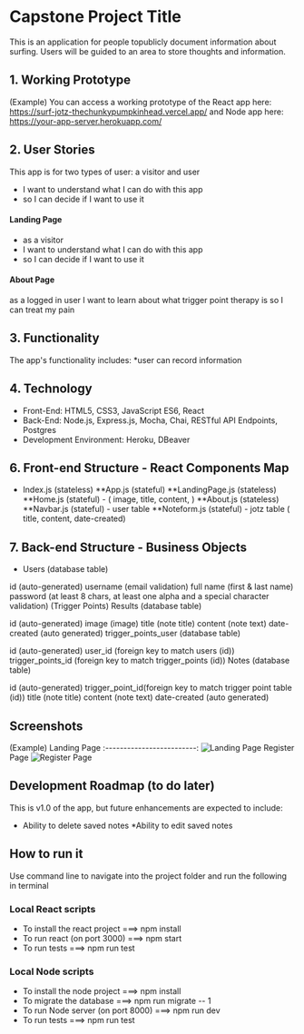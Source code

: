 # Capstone Project Title 
This is an application for people topublicly document information about surfing. Users will be guided to an area to store thoughts and information.

## 1. Working Prototype 
(Example) You can access a working prototype of the React app here: https://surf-jotz-thechunkypumpkinhead.vercel.app/ and Node app here: https://your-app-server.herokuapp.com/


## 2. User Stories
This app is for two types of user: a visitor and user
* I want to understand what I can do with this app 
* so I can decide if I want to use it

#### Landing Page
* as a visitor
* I want to understand what I can do with this app 
* so I can decide if I want to use it

 ####     About Page
as a logged in user
I want to learn about what trigger point therapy is
so I can treat my pain


## 3. Functionality 
The app's functionality includes:
*user can record information

## 4. Technology 
* Front-End: HTML5, CSS3, JavaScript ES6, React
* Back-End: Node.js, Express.js, Mocha, Chai, RESTful API Endpoints, Postgres
* Development Environment: Heroku, DBeaver



## 6. Front-end Structure - React Components Map 
* Index.js (stateless)
**App.js (stateful)
**LandingPage.js (stateless)
**Home.js (stateful) -  ( image, title, content, )
**About.js (stateless)
**Navbar.js (stateful) - user table
**Noteform.js (stateful) - jotz table ( title, content, date-created)

## 7. Back-end Structure - Business Objects 
* Users (database table)

id (auto-generated)
username (email validation)
full name (first & last name)
password (at least 8 chars, at least one alpha and a special character validation)
(Trigger Points) Results (database table)

id (auto-generated)
image (image)
title (note title)
content (note text)
date-created (auto generated)
trigger_points_user (database table)

id (auto-generated)
user_id (foreign key to match users (id))
trigger_points_id (foreign key to match trigger_points (id))
Notes (database table)

id (auto-generated)
trigger_point_id(foreign key to match trigger point table (id))
title (note title)
content (note text)
date-created (auto generated)

## Screenshots 
(Example) Landing Page
:-------------------------:
![Landing Page](/github-images/screenshots/landing-page-screenshot.png)
Register Page
![Register Page](/github-images/screenshots/register-page-screenshot.png)

## Development Roadmap (to do later)
This is v1.0 of the app, but future enhancements are expected to include:
* Ability to delete saved notes
*Ability to edit saved notes

## How to run it 
Use command line to navigate into the project folder and run the following in terminal

### Local React scripts
* To install the react project ===> npm install
* To run react (on port 3000) ===> npm start
* To run tests ===> npm run test

### Local Node scripts
* To install the node project ===> npm install
* To migrate the database ===> npm run migrate -- 1
* To run Node server (on port 8000) ===> npm run dev
* To run tests ===> npm run test
